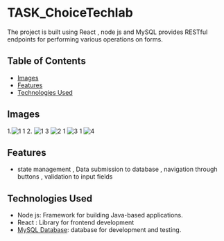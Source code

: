 # TASK_ChoiceTechlab

 The project is built using React , node js and MySQL provides RESTful endpoints for performing various operations on forms.

## Table of Contents

- [Images](#Images)
- [Features](#features)
- [Technologies Used](#technologies-used)



## Images
1.![1 1](https://github.com/OmkarPatil987/TASK_ChoiceTechlab/assets/131450067/adeb6503-6b1f-4f1c-8541-0e02fac86143)
2. ![1 3](https://github.com/OmkarPatil987/TASK_ChoiceTechlab/assets/131450067/66c9ce8a-f271-4109-8f4c-4d5f9057334a) 
![2 1](https://github.com/OmkarPatil987/TASK_ChoiceTechlab/assets/131450067/828b4833-57a2-4f15-a25f-43968c767ed1) 
![3 1](https://github.com/OmkarPatil987/TASK_ChoiceTechlab/assets/131450067/2bb5084c-f123-452e-a703-b83a8300a86a)
![4](https://github.com/OmkarPatil987/TASK_ChoiceTechlab/assets/131450067/dc903ff4-3fa5-48bd-88db-a6c876809557)



   
## Features


- state management , Data submission to database , navigation through buttons , validation to input fields

## Technologies Used

- Node js: Framework for building Java-based applications.
- React : Library for frontend development
- [MySQL Database](https://www.MySQL.com/):  database for development and testing.


